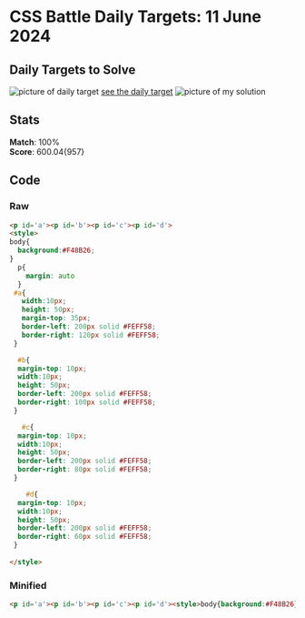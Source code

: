 # CSS Battle Daily Targets: 11 June 2024

## Daily Targets to Solve

![picture of daily target](![image](https://github.com/BekiaD/cssbattle/assets/144695091/6835d161-394a-4610-b672-a1eef12e8b34)
)
[see the daily target](https://cssbattle.dev/play/CSqZBF8mXJqpLI7Lvm1R)
![picture of my solution](https://i.imgur.com/B1hCDcz.png)

## Stats

**Match**: 100%  
**Score**: 600.04{957}

## Code

### Raw

```html
<p id='a'><p id='b'><p id='c'><p id='d'>
<style>
body{
  background:#F48B26;
}
  p{
    margin: auto
  }
 #a{
   width:10px;
   height: 50px;
   margin-top: 35px;
   border-left: 200px solid #FEFF58;
   border-right: 120px solid #FEFF58;
 }

  #b{
  margin-top: 10px;
  width:10px;
  height: 50px;
  border-left: 200px solid #FEFF58;
  border-right: 100px solid #FEFF58;
 }

   #c{
  margin-top: 10px;
  width:10px;
  height: 50px;
  border-left: 200px solid #FEFF58;
  border-right: 80px solid #FEFF58;
 }

    #d{
  margin-top: 10px;
  width:10px;
  height: 50px;
  border-left: 200px solid #FEFF58;
  border-right: 60px solid #FEFF58;
 }
 
</style>
```

### Minified

```html
<p id='a'><p id='b'><p id='c'><p id='d'><style>body{background:#F48B26}p{margin:auto}#a{width:10px;height:50px;margin-top:35px;border-left:200px solid #FEFF58;border-right:120px solid #FEFF58}#b{margin-top:10px;width:10px;height:50px;border-left:200px solid #FEFF58;border-right:100px solid #FEFF58}#c{margin-top:10px;width:10px;height:50px;border-left:200px solid #FEFF58;border-right:80px solid #FEFF58}#d{margin-top:10px;width:10px;height:50px;border-left:200px solid #FEFF58;border-right:60px solid #FEFF58}</style>
```
